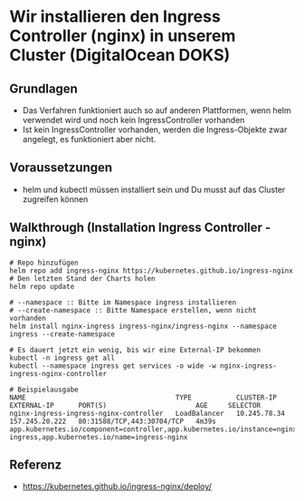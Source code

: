 # Wir installieren den Ingress Controller (nginx) in unserem Cluster (DigitalOcean DOKS)

## Grundlagen

  * Das Verfahren funktioniert auch so auf anderen Plattformen, wenn helm verwendet wird und noch kein IngressController vorhanden
  * Ist kein IngressController vorhanden, werden die Ingress-Objekte zwar angelegt, es funktioniert aber nicht. 

## Voraussetzungen 

  * helm und kubectl müssen installiert sein und Du musst auf das Cluster zugreifen können

## Walkthrough (Installation Ingress Controller - nginx) 

```
# Repo hinzufügen
helm repo add ingress-nginx https://kubernetes.github.io/ingress-nginx
# Den letzten Stand der Charts holen 
helm repo update

# --namespace :: Bitte im Namespace ingress installieren
# --create-namespace :: Bitte Namespace erstellen, wenn nicht vorhanden
helm install nginx-ingress ingress-nginx/ingress-nginx --namespace ingress --create-namespace

# Es dauert jetzt ein wenig, bis wir eine External-IP bekommen
kubectl -n ingress get all
kubectl --namespace ingress get services -o wide -w nginx-ingress-ingress-nginx-controller
```

```
# Beispielausgabe  
NAME                                     TYPE           CLUSTER-IP     EXTERNAL-IP      PORT(S)                      AGE     SELECTOR
nginx-ingress-ingress-nginx-controller   LoadBalancer   10.245.78.34   157.245.20.222   80:31588/TCP,443:30704/TCP   4m39s   app.kubernetes.io/component=controller,app.kubernetes.io/instance=nginx-ingress,app.kubernetes.io/name=ingress-nginx
```

## Referenz

  * https://kubernetes.github.io/ingress-nginx/deploy/
